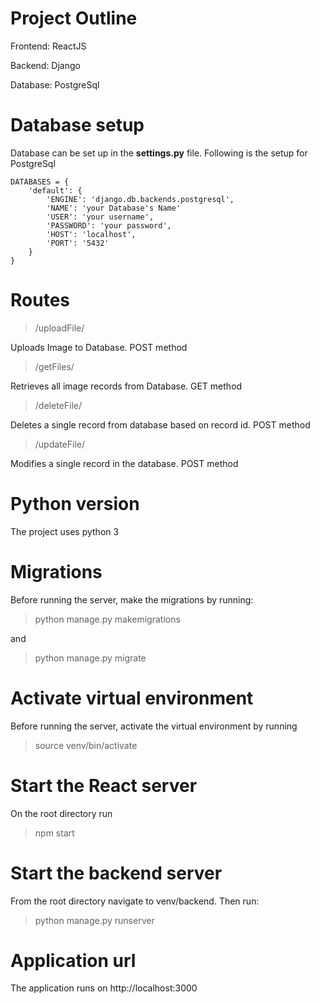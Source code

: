 # Project Outline

Frontend: ReactJS

Backend: Django

Database: PostgreSql

# Database setup
Database can be set up in the **settings.py** file. Following is the setup for PostgreSql
```
DATABASES = {
    'default': {
        'ENGINE': 'django.db.backends.postgresql',
        'NAME': 'your Database's Name'
        'USER': 'your username',
        'PASSWORD': 'your password',
        'HOST': 'localhost',
        'PORT': '5432'
    }
}
```
# Routes
>/uploadFile/

Uploads Image to Database. POST method

>/getFiles/

Retrieves all image records from Database. GET method

>/deleteFile/

Deletes a single record from database based on record id. POST method

>/updateFile/

Modifies a single record in the database. POST method
    
# Python version
The project uses python 3

# Migrations
Before running the server, make the migrations by running:
>python manage.py makemigrations

and

>python manage.py migrate

# Activate virtual environment
Before running the server, activate the virtual environment by running
>source venv/bin/activate

# Start the React server
On the root directory run
>npm start

# Start the backend server
From the root directory navigate to venv/backend. Then run:
>python manage.py runserver

# Application url
The application runs on http://localhost:3000


